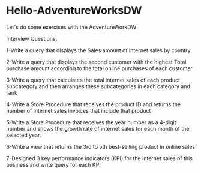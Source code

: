# Hello-AdventureWorksDW
Let's do some exercises with the AdventureWorkDW

Interview Questions:

1-Write a query that displays the Sales amount of internet sales by country

2-Write a query that displays the second customer with the highest Total purchase amount according to the total online purchases of each customer

3-Write a query that calculates the total internet sales of each product subcategory and then arranges these subcategories in each category and rank

4-Write a Store Procedure that receives the product ID and returns the number of internet sales invoices that include that product

5-Write a Store Procedure that receives the year number as a 4-digit number and shows the growth rate of internet sales for each month of the selected year.

6-Write a view that returns the 3rd to 5th best-selling product in online sales

7-Designed 3 key performance indicators (KPI) for the internet sales of this business and write query for each KPI

